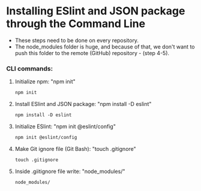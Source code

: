 # Installing ESlint and JSON package through the Command Line

- These steps need to be done on every repository.
- The node_modules folder is huge, and because of that, we don't want to push this folder to the remote (GitHub) repository - (step 4-5).

### CLI commands:
<ol>
  <li>Initialize npm: "npm init"</li>

   ```html
  npm init
  ```

  <li>Install ESlint and JSON package: "npm install -D eslint"</li>
  
  ```html
  npm install -D eslint
  ```
  
  <li>Initialize ESlint: "npm init @eslint/config"</li>

  ```html
  npm init @eslint/config
  ```

  <li>Make Git ignore file (Git Bash): "touch .gitignore"</li>

  ```html
  touch .gitignore
  ```

  <li>Inside .giitignore file write: "node_modules/"</li>

  ```html
  node_modules/
  ```

</ol>

